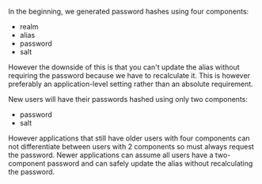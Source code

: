 In the beginning, we generated password hashes using four components:

- realm
- alias
- password
- salt

However the downside of this is that you can't update the alias without requiring the password because we have to recalculate it. This is however preferably an application-level setting rather than an absolute requirement.

New users will have their passwords hashed using only two components:

- password
- salt 

However applications that still have older users with four components can not differentiate between users with 2 components so must always request the password. Newer applications can assume all users have a two-component password and can safely update the alias without recalculating the password.